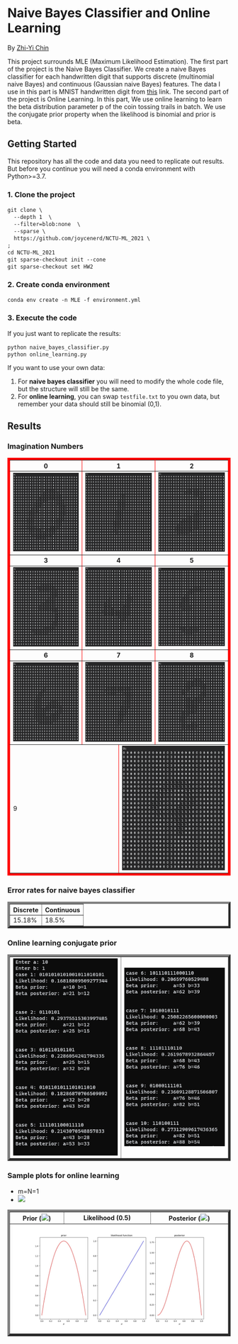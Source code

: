 # Naive Bayes Classifier and Online Learning

By [Zhi-Yi Chin](https://github.com/joycenerd)

This project surrounds MLE (Maximum Likelihood Estimation). The first part of the project is the Naive Bayes Classifier. We create a naive Bayes classifier for each handwritten digit that supports discrete (multinomial naive Bayes) and continuous (Gaussian naive Bayes) features. The data I use in this part is MNIST handwritten digit from [this](http://yann.lecun.com/exdb/mnist/) link. The second part of the project is Online Learning. In this part, We use online learning to learn the beta distribution parameter p of the coin tossing trails in batch. We use the conjugate prior property when the likelihood is binomial and prior is beta.

## Getting Started

This repository has all the code and data you need to replicate out results. But before you continue you will need a conda environment with Python>=3.7.

### 1. Clone the project

```
git clone \
  --depth 1  \
  --filter=blob:none  \
  --sparse \
  https://github.com/joycenerd/NCTU-ML_2021 \
;
cd NCTU-ML_2021
git sparse-checkout init --cone
git sparse-checkout set HW2
```

### 2. Create conda environment

```
conda env create -n MLE -f environment.yml
```

### 3. Execute the code

If you just want to replicate the results:
```
python naive_bayes_classifier.py
python online_learning.py
```
If you want to use your own data:

1. For **naive bayes classifier** you will need to modify the whole code file, but the structure will still be the same.
2. For **online learning**, you can swap `testfile.txt` to you own data, but remember your data should still be binomial (0,1).

## Results

### Imagination Numbers

<table border="5" bordercolor="red" align="center">
    <tr>
        <th>0</th>
        <th colspan="2">1</th>
        <th>2</th>
    </tr>
    <tr>
        <td><img src="./results/imagination_num/0.png"></td>
        <td colspan="2"><img src="./results/imagination_num/1.png"></td>
        <td><img src="./results/imagination_num/2.png"></td>
    </tr>
    <tr>
        <th>3</th>
        <th colspan="2">4</th>
        <th>5</th>
    </tr>
    <tr>
        <td><img src="./results/imagination_num/3.png"></td>
        <td colspan="2"><img src="./results/imagination_num/4.png"></td>
        <td><img src="./results/imagination_num/5.png"></td>
    </tr>
    <tr>
        <th>6</th>
        <th colspan="2">7</th>
        <th>8</th>
    </tr>
    <tr>
        <td><img src="./results/imagination_num/6.png"></td>
        <td colspan="2"><img src="./results/imagination_num/7.png"></td>
        <td><img src="./results/imagination_num/8.png"></td>
    </tr>
    <tr>
        <td colspan="2">9</td>
        <td colspan="2"><img src="./results/imagination_num/9.png"></td>
    </tr>
</table>

### Error rates for naive bayes classifier

<table border="5" align="center">
    <tr>
        <th>Discrete</th>
        <th>Continuous</th>
    </tr>
    <tr>
        <td>15.18%</td>
        <td>18.5%</td>
    </tr>
</table>

### Online learning conjugate prior

<table border="5" align="center">
    <tr>
        <th><img src="./results/online_learning/online_learning_1.PNG"></th>
        <th><img src="./results/online_learning/online_learning_2.PNG"></th>
    </tr>
</table>

### Sample plots for online learning

* m=N=1
* <img src="https://render.githubusercontent.com/render/math?math=\alpha=2, \beta=2">

<table border="5" align="center" width="100%">
    <tr>
        <th>Prior  (<img src="https://render.githubusercontent.com/render/math?math=\alpha=2, \beta=2">)</th>
        <th>Likelihood (0.5)</th>
        <th>Posterior (<img src="https://render.githubusercontent.com/render/math?math=\alpha=3, \beta=2">)</th>
    </tr>
    <tr>
        <td colspan="3"><img src="./results/online_learning/sample_plot.jpg"></td>
    </tr>
</table>

